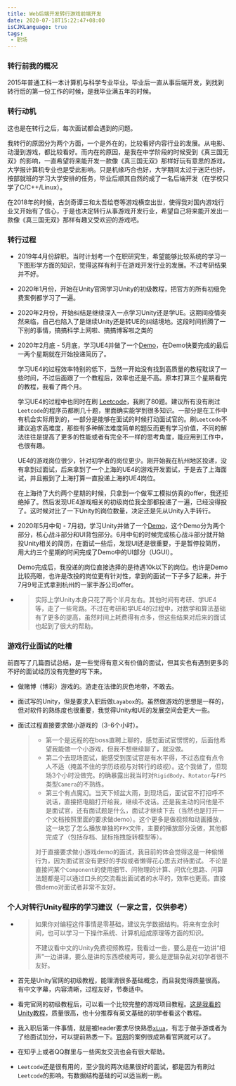 ```yaml
---
title: Web后端开发转行游戏前端开发
date: 2020-07-18T15:22:47+08:00
isCJKLanguage: true
tags:
 - 职场
---
```


### 转行前我的概况

2015年普通工科一本计算机与科学专业毕业。毕业后一直从事后端开发，到找到转行后的第一份工作的时候，是我毕业满五年的时候。



### 转行动机

这也是在转行之后，每次面试都会遇到的问题。

我转行的原因分为两个方面，一个是外在的，比较看好内容行业的发展。从电影、动漫到游戏，都比较看好。而内在的原因，是我在中学阶段的时候受到《真三国无双》的影响，一直希望将来能开发一款像《真三国无双》那样好玩有意思的游戏，大学报计算机专业也是受此影响。只是机缘巧合也好，大学期间太过于迷茫也好，按部就班的学习大学安排的任务，毕业后顺其自然的成了一名后端开发（在学校只学了C/C++/Linux）。

在2018年的时候，古剑奇谭三和太吾绘卷等游戏横空出世，使得我对国内游戏行业又开始有了信心，于是也决定转行从事游戏开发行业，希望自己将来能开发出一款像《真三国无双》那样有趣又受欢迎的游戏吧。



### 转行过程

- 2019年4月份辞职。当时计划考一个在职研究生，希望能够比较系统的学习一下图形学方面的知识，觉得这样有利于在游戏开发行业的发展。不过考研结果并不好。

- 2020年1月份，开始在Unity官网学习Unity的初级教程，把官方的所有初级免费案例都学习了一遍。

- 2020年2月份，开始纠结是继续深入一点学习Unity还是学UE。这期间疫情突然来临，自己也陷入了是继续Unity还是转UE的纠结境地。这段时间折腾了一下别的事情，搞搞科学上网啦、搞搞博客啦之类的

- 2020年2月底 - 5月底，学习UE4并做了一个[Demo](https://www.bilibili.com/video/BV16g4y1i7Gb)，在Demo快要完成的最后一两个星期就在开始投递简历了。

  学习UE4的过程效率特别的低下，当然一开始没有找到高质量的教程耽误了一些时间，不过后面跟了一个教程后，效率也还是不高。原本打算三个星期看完的教程，我看了两个月。

  学习UE4的过程中也同时在刷 [Leetcode](https://leetcode-cn.com/)，我刷了80题。建议所有没有刷过`Leetcode`的程序员都刷几十题，里面确实能学到很多知识。一部分是在工作中有机会实际用到的，一部分是能够在面试的时候打动面试官的。刷`Leetcode`不建议追求高难度，那些有多种解法难度简单的题反而更有学习价值，不同的解法往往是提高了更多的性能或者有完全不一样的思考角度，能应用到工作中，也很有趣。
  
  UE4的游戏岗位很少，针对初学者的岗位更少。刚开始我在杭州地区投递，没有拿到过面试，后来拿到了一个上海的UE4的游戏开发面试，于是去了上海面试，并且搬到了上海打算一直投递上海的UE4岗位。
  
  在上海待了大约两个星期的时候，只拿到一个做军工模拟仿真的offer，我还拒绝掉了。然后发现UE4游戏相关的初级岗位我全部都投递了一遍，已经没得投了。这时候对比了一下Unity的岗位数量，决定还是先从Unity入手转行。
  
- 2020年5月中旬 - 7月初，学习Unity并做了一个[Demo](https://www.bilibili.com/video/BV1Ye411W7x8)，这个Demo分为两个部分，核心战斗部分和UI背包部分。6月中旬的时候完成核心战斗部分就开始投Unity相关的简历，在面试一些后，发现UI还是很重要，于是暂停投简历，用大约三个星期的时间完成了Demo中的UI部分（UGUI）。

  Demo完成后，我投递的岗位直接选择的是待遇10k以下的岗位。也许是Demo比较亮眼，也许是改投的岗位更有针对性，拿到的面试一下子多了起来，并于7月9号正式拿到杭州的一家手游公司offer。
  
-  > 实际上学Unity本身只花了两个半月左右。其他时间有考研、学UE4等，走了一些弯路。不过在考研和学UE4的过程中，对数学和算法基础有了更多的提高，虽然时间上耗费得有点多，但这些结果对后来的面试也起到了很大的帮助。



### 游戏行业面试的吐槽

前面写了几篇面试总结，是一些觉得有意义有价值的面试，但其实也有遇到更多的不好的面试经历没有完整的写下来。

- 做赌博（博彩）游戏的。游走在法律的灰色地带，不敢去。

- 面试写的Unity，但是要求入职后做`Layabox`的。虽然做游戏的思想是一样的，但对软件的熟练度也很重要，我觉得Unity和UE的发展空间会更大一些。

- 面试过程直接要求做小游戏的（3-6个小时）。

  > - 第一个是远程的在boss直聘上聊的，感觉面试官愣愣的，后面他希望我能做一个小游戏，但我不想继续聊了，就没做。
  > - 第二个去现场面试，能感受到面试官是有水平得，不过态度有点令人不适（掩盖不住的学历歧视与对转行的歧视）。这个我做了，但现场3个小时没做完。的确暴露出我当时对`RigidBody`、`Rotator`与`FPS`类型`Camera`的不熟练。
  > - 第三个有点魔幻。当天下倾盆大雨，到现场后，面试官不打招呼不说话，直接把电脑打开给我，继续不说话。还是我主动的问他是不是面试官，还有面试题是什么，面试才继续下去（当然也是打开一个文档按照里面的要求做demo）。这个更多是做视频和动画播放，这一块忘了怎么播放单独的`FPX`文件，主要的播放部分没做，其他都完成了（包括存档、鼠标拖拽旋转模型等）。
  > 
  > 对于直接要求做小游戏demo的面试，我目前的体会觉得这是一种偷懒行为，因为面试官没有更好的手段或者懒得花心思去对待面试。
  > 不论是直接问某个`Component`的使用细节、问物理的计算、问优化思路、问算法题都是可以通过口头的交流看出面试者的水平的，效率也更高。直接做demo对面试者非常不友好。



### 个人对转行Unity程序的学习建议（一家之言，仅供参考）
- > 如果你对编程这件事情是零基础，建议先学数据结构。将来有空余时间，也可以学习一下操作系统、计算机组成原理等方面的知识。
  >
  > 不建议看中文的Unity免费视频教程，我看过一些，要么是在一边讲“相声”一边讲课，要么是讲的东西模棱两可，要么是逻辑杂乱对初学者很不友好。
  
- 首先是Unity官网的初级教程，能理清很多基础概念，而且我觉得质量很高。有中文字幕，内容清晰，过程友好，节奏适中。

- 看完官网的初级教程后，可以看一个比较完整的游戏项目教程。[这是我看的Unity教程](https://www.udemy.com/course/unityrpg)，质量很高，也十分推荐有英文基础的初学者看这个教程。

- 我入职后第一件事情，就是被leader要求尽快熟悉[`xLua`](https://github.com/Tencent/xLua)，有志于做手游或者为了给面试加分，可以提前熟悉一下。[官网](https://github.com/Tencent/xLua)的案例很成熟看官网就可以了。

- 在知乎上或者QQ群里与一些网友交流也会有很大帮助。

- `Leetcode`还是很有用的，至少我的两次结果很好的面试，都是因为有刷过`Leetcode`的影响。有数据结构基础的可以适当刷一刷。
